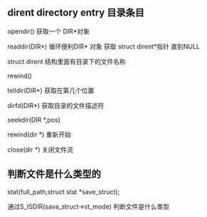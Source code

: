## dirent	directory entry 目录条目

opendir() 获取一个 DIR*对象

readdir(DIR*) 循环便利DIR* 对象 获取 struct dirent*指针 直到NULL

struct dirent 结构里面有目录下的文件名称

rewind()

telldir(DIR*) 获取在第几个位置

dirfd(DIR*) 获取目录的文件描述符

seekdir(DIR *,pos)

rewind(dir *) 重新开始

close(dir *) 关闭文件流

## 判断文件是什么类型的

stat(full_path,struct stat *save_struct);

通过S_ISDIR(sava_struct->st_mode) 判断文件是什么类型
